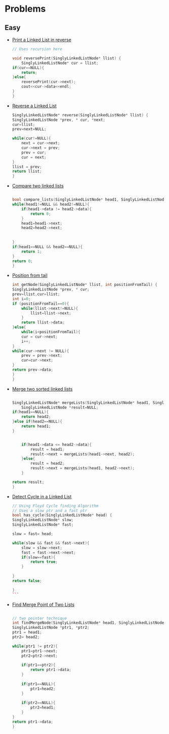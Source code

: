 # Problems

## Easy

- [Print a Linked List in reverse](https://www.hackerrank.com/challenges/print-the-elements-of-a-linked-list-in-reverse/problem)

    ```cpp
    // Uses recursion here

    void reversePrint(SinglyLinkedListNode* llist) {
        SinglyLinkedListNode* cur = llist;
    if(cur==NULL){
        return;
    }else{
        reversePrint(cur->next);
        cout<<cur->data<<endl;
    }
    }

    ```

- [Reverse a Linked List](https://www.hackerrank.com/challenges/reverse-a-linked-list/problem?isFullScreen=true)

    ```cpp
    SinglyLinkedListNode* reverse(SinglyLinkedListNode* llist) {
    SinglyLinkedListNode *prev, * cur, *next;
    cur=llist;
    prev=next=NULL;

    while(cur!=NULL){
        next = cur->next;
        cur->next = prev;
        prev = cur;
        cur = next;
    }
    llist = prev;
    return llist;
    }
    ```

- [Compare two linked lists](https://www.hackerrank.com/challenges/compare-two-linked-lists/problem?isFullScreen=true&h_r=next-challenge&h_v=zen)

    ```cpp

    bool compare_lists(SinglyLinkedListNode* head1, SinglyLinkedListNode* head2) {
    while(head1!=NULL && head2!=NULL){
        if(head1->data != head2->data){
            return 0;
        }
        head1=head1->next;
        head2=head2->next;
        
        
    }
    if(head1==NULL && head2==NULL){
        return 1;
    }
    return 0;
    }

    ```

- [Position from tail](https://www.hackerrank.com/challenges/get-the-value-of-the-node-at-a-specific-position-from-the-tail/problem?isFullScreen=true&h_r=next-challenge&h_v=zen&h_r=next-challenge&h_v=zen&h_r=next-challenge&h_v=zen)

    ```cpp
    int getNode(SinglyLinkedListNode* llist, int positionFromTail) {
    SinglyLinkedListNode *prev, * cur;
    prev=llist,cur=llist;
    int i=0;
    if (positionFromTail==0){
        while(llist->next!=NULL){
            llist=llist->next;
        }
        return llist->data;
    }else{
        while(i<positionFromTail){
        cur = cur->next;
        i++;
    }
    while(cur->next != NULL){
        prev = prev->next;
        cur=cur->next;
    }
    return prev->data;
    }
    }
    ```

- [Merge two sorted linked lists](https://www.hackerrank.com/challenges/merge-two-sorted-linked-lists/problem?isFullScreen=true&h_r=next-challenge&h_v=zen&h_r=next-challenge&h_v=zen)

    ```cpp

    SinglyLinkedListNode* mergeLists(SinglyLinkedListNode* head1, SinglyLinkedListNode* head2) {
        SinglyLinkedListNode *result=NULL;
    if(head1==NULL){
        return head2;
    }else if(head2==NULL){
        return head1;
    }


        if(head1->data <= head2->data){
            result = head1;
            result->next = mergeLists(head1->next, head2);
        }else{
            result = head2;
            result->next = mergeLists(head1, head2->next);
        }

    return result;
    }
    ```

- [Detect Cycle in a Linked List](https://www.hackerrank.com/challenges/detect-whether-a-linked-list-contains-a-cycle/problem?isFullScreen=true)

    ````cpp
    // Using Floyd Cycle finding Algorithm
    // Uses a slow ptr and a fast ptr
    bool has_cycle(SinglyLinkedListNode* head) {
    SinglyLinkedListNode* slow;
    SinglyLinkedListNode* fast;

    slow = fast= head;

    while(slow && fast && fast->next){
        slow = slow->next;
        fast = fast->next->next;
        if(slow==fast){
            return true;
        }
        
    }
    return false;

    }
    ```

- [Find Merge Point of Two Lists](https://www.hackerrank.com/challenges/find-the-merge-point-of-two-joined-linked-lists/problem?isFullScreen=true&h_r=next-challenge&h_v=zen)

    ```cpp

    // two pointer technique
    int findMergeNode(SinglyLinkedListNode* head1, SinglyLinkedListNode* head2) {
    SinglyLinkedListNode *ptr1, *ptr2;
    ptr1 = head1;
    ptr2= head2;

    while(ptr1 != ptr2){
        ptr1=ptr1->next;
        ptr2=ptr2->next;
        
        if(ptr1==ptr2){
            return ptr1->data;
        }
        
        if(ptr1==NULL){
            ptr1=head2;
        }
        
        if(ptr2==NULL){
            ptr2=head1;
        }
    }
    return ptr1->data;
    }
    ```